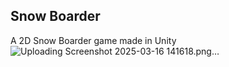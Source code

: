 ## Snow Boarder
A 2D Snow Boarder game made in Unity
![Uploading Screenshot 2025-03-16 141618.png…]()
